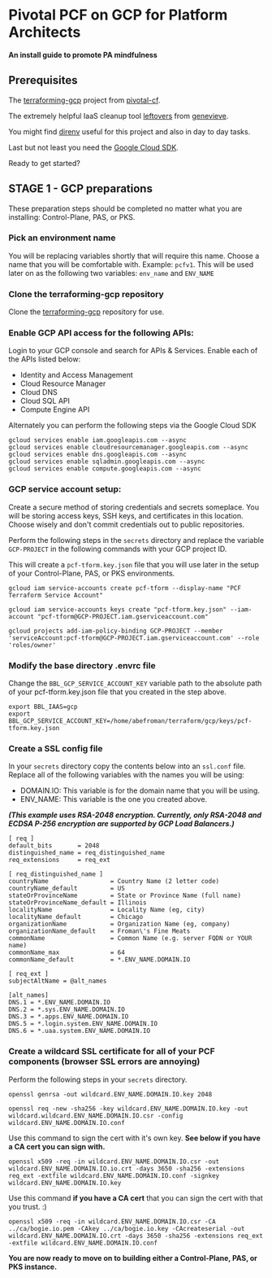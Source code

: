 # Pivotal PCF on GCP for Platform Architects
**An install guide to promote PA mindfulness**

## Prerequisites
The [terraforming-gcp](https://github.com/pivotal-cf/terraforming-gcp/) project from [pivotal-cf](https://github.com/pivotal-cf).

The extremely helpful IaaS cleanup tool [leftovers](https://github.com/genevieve/leftovers) from [genevieve](https://github.com/genevieve).

You might find [direnv](https://direnv.net/) useful for this project and also in day to day tasks.

Last but not least you need the [Google Cloud SDK](https://cloud.google.com/sdk/docs/).

Ready to get started?

## STAGE 1 - GCP preparations
These preparation steps should be completed no matter what you are installing: Control-Plane, PAS, or PKS.

### Pick an environment name
You will be replacing variables shortly that will require this name. Choose a name that you will be comfortable with. Example: `pcfv1`. This will be used later on as the following two variables: `env_name` and `ENV_NAME`

### Clone the terraforming-gcp repository
Clone the [terraforming-gcp](https://github.com/pivotal-cf/terraforming-gcp/) repository for use.

### Enable GCP API access for the following APIs:
Login to your GCP console and search for APIs & Services. Enable each of the APIs listed below:

  - Identity and Access Management
  - Cloud Resource Manager
  - Cloud DNS
  - Cloud SQL API
  - Compute Engine API

Alternately you can perform the following steps via the Google Cloud SDK
```
gcloud services enable iam.googleapis.com --async
gcloud services enable cloudresourcemanager.googleapis.com --async
gcloud services enable dns.googleapis.com --async
gcloud services enable sqladmin.googleapis.com --async
gcloud services enable compute.googleapis.com --async
```

### GCP service account setup:
Create a secure method of storing credentials and secrets someplace. You will be storing access keys, SSH keys, and certificates in this location. Choose wisely and don't commit credentials out to public repositories.

Perform the following steps in the `secrets` directory and replace the variable `GCP-PROJECT` in the following commands with your GCP project ID.

This will create a `pcf-tform.key.json` file that you will use later in the setup of your Control-Plane, PAS, or PKS environments.
```
gcloud iam service-accounts create pcf-tform --display-name "PCF Terraform Service Account"

gcloud iam service-accounts keys create "pcf-tform.key.json" --iam-account "pcf-tform@GCP-PROJECT.iam.gserviceaccount.com"

gcloud projects add-iam-policy-binding GCP-PROJECT --member 'serviceAccount:pcf-tform@GCP-PROJECT.iam.gserviceaccount.com' --role 'roles/owner'
```

### Modify the base directory .envrc file
Change the `BBL_GCP_SERVICE_ACCOUNT_KEY` variable path to the absolute path of your pcf-tform.key.json file that you created in the step above.
```
export BBL_IAAS=gcp
export BBL_GCP_SERVICE_ACCOUNT_KEY=/home/abefroman/terraform/gcp/keys/pcf-tform.key.json
```

### Create a SSL config file
In your `secrets` directory copy the contents below into an `ssl.conf` file. Replace all of the following variables with the names you will be using:

  - DOMAIN.IO: This variable is for the domain name that you will be using.
  - ENV_NAME: This variable is the one you created above.

__*(This example uses RSA-2048 encryption. Currently, only RSA-2048 and ECDSA P-256 encryption are supported by GCP Load Balancers.)*__
```
[ req ]
default_bits       = 2048
distinguished_name = req_distinguished_name
req_extensions     = req_ext

[ req_distinguished_name ]
countryName                 = Country Name (2 letter code)
countryName_default         = US
stateOrProvinceName         = State or Province Name (full name)
stateOrProvinceName_default = Illinois
localityName                = Locality Name (eg, city)
localityName_default        = Chicago
organizationName            = Organization Name (eg, company)
organizationName_default    = Froman\'s Fine Meats
commonName                  = Common Name (e.g. server FQDN or YOUR name)
commonName_max              = 64
commonName_default          = *.ENV_NAME.DOMAIN.IO

[ req_ext ]
subjectAltName = @alt_names

[alt_names]
DNS.1 = *.ENV_NAME.DOMAIN.IO
DNS.2 = *.sys.ENV_NAME.DOMAIN.IO
DNS.3 = *.apps.ENV_NAME.DOMAIN.IO
DNS.5 = *.login.system.ENV_NAME.DOMAIN.IO
DNS.6 = *.uaa.system.ENV_NAME.DOMAIN.IO
```

### Create a wildcard SSL certificate for all of your PCF components (browser SSL errors are annoying)
Perform the following steps in your `secrets` directory.

```
openssl genrsa -out wildcard.ENV_NAME.DOMAIN.IO.key 2048

openssl req -new -sha256 -key wildcard.ENV_NAME.DOMAIN.IO.key -out wildcard.wildcard.ENV_NAME.DOMAIN.IO.csr -config wildcard.ENV_NAME.DOMAIN.IO.conf
```

Use this command to sign the cert with it's own key. __See below if you have a CA cert you can sign with.__

```
openssl x509 -req -in wildcard.ENV_NAME.DOMAIN.IO.csr -out wildcard.ENV_NAME.DOMAIN.IO.io.crt -days 3650 -sha256 -extensions req_ext -extfile wildcard.ENV_NAME.DOMAIN.IO.conf -signkey wildcard.ENV_NAME.DOMAIN.IO.key
```

Use this command __if you have a CA cert__ that you can sign the cert with that you trust. :)

```
openssl x509 -req -in wildcard.ENV_NAME.DOMAIN.IO.csr -CA ../ca/bogie.io.pem -CAkey ../ca/bogie.io.key -CAcreateserial -out wildcard.ENV_NAME.DOMAIN.IO.crt -days 3650 -sha256 -extensions req_ext -extfile wildcard.ENV_NAME.DOMAIN.IO.conf
```

__You are now ready to move on to building either a Control-Plane, PAS, or PKS instance.__
<!--- SAMPLE COMMENT --->

